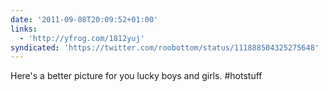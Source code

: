 ```yaml
---
date: '2011-09-08T20:09:52+01:00'
links:
  - 'http://yfrog.com/1812yuj'
syndicated: 'https://twitter.com/roobottom/status/111888504325275648'
---
```

Here's a better picture for you lucky boys and girls. #hotstuff 
